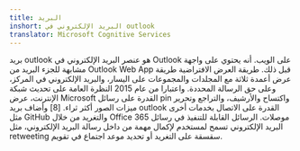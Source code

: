 ```yaml
---
title: البريد
inshort: البريد الإلكتروني في outlook
translator: Microsoft Cognitive Services
---
```


بريد outlook هو عنصر البريد الإلكتروني في Outlook على الويب. أنه يحتوي على واجهة مشابهة للجزء البريد من Outlook Web App قبل ذلك. طريقة العرض الافتراضية طريقة عرض أعمدة ثلاثة مع المجلدات والمجموعات على اليسار، والبريد الإلكتروني في المركز، وعلى حق الرسالة المحددة. واعتبارا من عام 2015 النظرة العامة على تحديث شبكة الإنترنت، عرض Microsoft القدرة على رسائل pin واكتساح والأرشيف، والتراجع وتحرير ميزات الصور أكثر ثراء. [8] وأضاف بريد outlook القدرة على الاتصال بخدمات أخرى مثل GitHub والتغريد من خلال Office 365 موصلات. الرسائل القابلة للتنفيذ في رسائل البريد الإلكتروني تسمح لمستخدم لإكمال مهمة من داخل رسالة البريد الإلكتروني، مثل retweeting سقسقة على التغريد أو تحديد موعد اجتماع في تقويم. 






